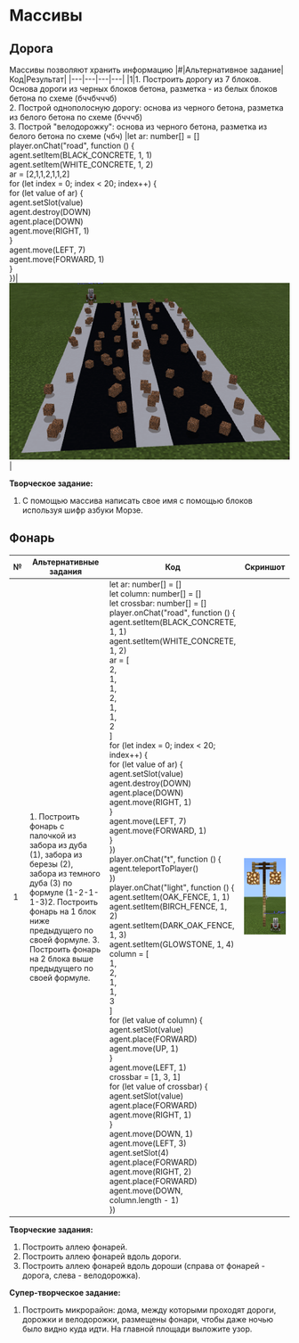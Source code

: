 # Массивы
## Дорога
Массивы позволяют хранить информацию
|#|Альтернативное задание|Код|Результат|
|---|---|---|---|
|1|1. Построить дорогу из 7 блоков. Основа дороги из черных блоков бетона, разметка - из белых блоков бетона по схеме (бччбчччб)<br>2. Построй однополосную дорогу: основа из черного бетона, разметка из белого бетона по схеме (бчччб)<br>3. Построй "велодорожку": основа из черного бетона, разметка из белого бетона по схеме (чбч) |let ar: number[] = []<br>player.onChat("road", function () {<br>agent.setItem(BLACK_CONCRETE, 1, 1)<br>agent.setItem(WHITE_CONCRETE, 1, 2)<br>ar = [2,1,1,2,1,1,2]<br>for (let index = 0; index < 20; index++) {<br>for (let value of ar) {<br>agent.setSlot(value)<br>agent.destroy(DOWN)<br>agent.place(DOWN)<br>agent.move(RIGHT, 1)<br>}<br>agent.move(LEFT, 7)<br>agent.move(FORWARD, 1)<br>}<br>})|<img src = "img/road01.png">|


**Творческое задание:**
1. С помощью массива написать свое имя с помощью блоков используя шифр азбуки Морзе.


## Фонарь

|№|Альтернативные задания|Код|Скриншот|
|---|---|---|---|
|1|1. Построить фонарь с палочкой из забора из дуба (1), забора из березы (2), забора из темного дуба (3) по формуле (1-2-1-1-3)2. Построить фонарь на 1 блок ниже предыдущего по своей формуле. 3. Построить фонарь на 2 блока выше предыдущего по своей формуле. |let ar: number[] = []<br>let column: number[] = []<br>let crossbar: number[] = []<br>player.onChat("road", function () {<br>    agent.setItem(BLACK_CONCRETE, 1, 1)<br>    agent.setItem(WHITE_CONCRETE, 1, 2)<br>    ar = [<br>    2,<br>    1,<br>    1,<br>    2,<br>    1,<br>    1,<br>    2<br>    ]<br>    for (let index = 0; index < 20; index++) {<br>        for (let value of ar) {<br>            agent.setSlot(value)<br>            agent.destroy(DOWN)<br>            agent.place(DOWN)<br>            agent.move(RIGHT, 1)<br>        }<br>        agent.move(LEFT, 7)<br>        agent.move(FORWARD, 1)<br>    }<br>})<br>player.onChat("t", function () {<br>    agent.teleportToPlayer()<br>})<br>player.onChat("light", function () {<br>    agent.setItem(OAK_FENCE, 1, 1)<br>    agent.setItem(BIRCH_FENCE, 1, 2)<br>    agent.setItem(DARK_OAK_FENCE, 1, 3)<br>    agent.setItem(GLOWSTONE, 1, 4)<br>    column = [<br>    1,<br>    2,<br>    1,<br>    1,<br>    3<br>    ]<br>    for (let value of column) {<br>        agent.setSlot(value)<br>        agent.place(FORWARD)<br>        agent.move(UP, 1)<br>    }<br>    agent.move(LEFT, 1)<br>    crossbar = [1, 3, 1]<br>    for (let value of crossbar) {<br>        agent.setSlot(value)<br>        agent.place(FORWARD)<br>        agent.move(RIGHT, 1)<br>    }<br>    agent.move(DOWN, 1)<br>    agent.move(LEFT, 3)<br>    agent.setSlot(4)<br>    agent.place(FORWARD)<br>    agent.move(RIGHT, 2)<br>    agent.place(FORWARD)<br>    agent.move(DOWN, column.length - 1)<br>})<br>|<img src = "img/light01.png">|

**Творческие задания:**
1. Построить аллею фонарей.
2. Построить аллею фонарей вдоль дороги.
3. Построить аллею фонарей вдоль дороши (справа от фонарей - дорога, слева - велодорожка).

**Супер-творческое задание:**
1. Построить микрорайон: дома, между которыми проходят дороги, дорожки и велодорожки, размещены фонари, чтобы даже ночью было видно куда идти. На главной площади выложите узор.